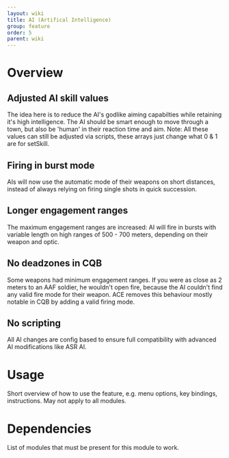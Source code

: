 ```yaml
---
layout: wiki
title: AI (Artifical Intelligence)
group: feature
order: 5
parent: wiki
---
```


# Overview
## Adjusted AI skill values
The idea here is to reduce the AI's godlike aiming capabilties while retaining it's high intelligence. The AI should be smart enough to move through a town, but also be 'human' in their reaction time and aim.
Note: All these values can still be adjusted via scripts, these arrays just change what 0 & 1 are for setSkill.
## Firing in burst mode
AIs will now use the automatic mode of their weapons on short distances, instead of always relying on firing single shots in quick succession.
## Longer engagement ranges
The maximum engagement ranges are increased: AI will fire in bursts with variable length on high ranges of 500 - 700 meters, depending on their weapon and optic.
## No deadzones in CQB
Some weapons had minimum engagement ranges. If you were as close as 2 meters to an AAF soldier, he wouldn't open fire, because the AI couldn't find any valid fire mode for their weapon. ACE removes this behaviour mostly notable in CQB by adding a valid firing mode.
## No scripting
All AI changes are config based to ensure full compatibility with advanced AI modifications like ASR AI.

# Usage
Short overview of how to use the feature, e.g. menu options, key bindings, 
instructions. May not apply to all modules.

# Dependencies
List of modules that must be present for this module to work.
